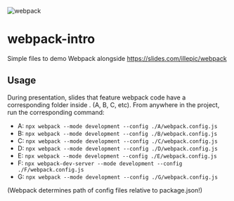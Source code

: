 ![webpack](http://webpack.github.io/assets/logo.png)

# webpack-intro

Simple files to demo Webpack alongside https://slides.com/illepic/webpack

## Usage

During presentation, slides that feature webpack code have a corresponding folder inside . (A, B, C, etc). From anywhere in the project, run the corresponding command:

- A: `npx webpack --mode development --config ./A/webpack.config.js`
- B: `npx webpack --mode development --config ./B/webpack.config.js`
- C: `npx webpack --mode development --config ./C/webpack.config.js`
- D: `npx webpack --mode development --config ./D/webpack.config.js`
- E: `npx webpack --mode development --config ./E/webpack.config.js`
- F: `npx webpack-dev-server --mode development --config ./F/webpack.config.js`
- G: `npx webpack --mode development --config ./G/webpack.config.js`

(Webpack determines path of config files relative to package.json!)
